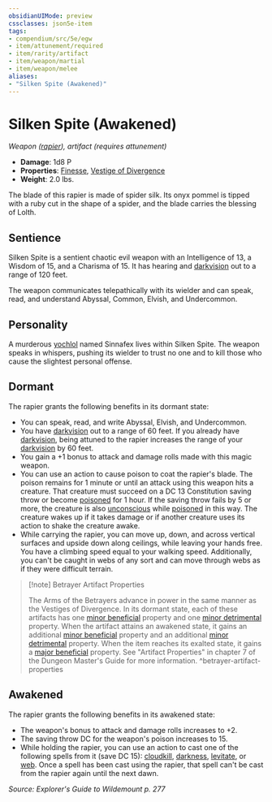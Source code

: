```yaml
---
obsidianUIMode: preview
cssclasses: json5e-item
tags:
- compendium/src/5e/egw
- item/attunement/required
- item/rarity/artifact
- item/weapon/martial
- item/weapon/melee
aliases: 
- "Silken Spite (Awakened)"
---
```

# Silken Spite (Awakened)
*Weapon ([rapier](2-Mechanics/CLI/items/rapier.md)), artifact (requires attunement)*  

- **Damage**: 1d8 P
- **Properties**: [Finesse](2-Mechanics/CLI/rules/item-properties.md#Finesse), [Vestige of Divergence](2-Mechanics/CLI/rules/item-properties.md#Vestige%20of%20Divergence)
- **Weight**: 2.0 lbs.

The blade of this rapier is made of spider silk. Its onyx pommel is tipped with a ruby cut in the shape of a spider, and the blade carries the blessing of Lolth.

## Sentience

Silken Spite is a sentient chaotic evil weapon with an Intelligence of 13, a Wisdom of 15, and a Charisma of 15. It has hearing and [darkvision](2-Mechanics/CLI/rules/senses.md#Darkvision) out to a range of 120 feet.

The weapon communicates telepathically with its wielder and can speak, read, and understand Abyssal, Common, Elvish, and Undercommon.

## Personality

A murderous [yochlol](2-Mechanics/CLI/bestiary/fiend/yochlol.md) named Sinnafex lives within Silken Spite. The weapon speaks in whispers, pushing its wielder to trust no one and to kill those who cause the slightest personal offense.

## Dormant

The rapier grants the following benefits in its dormant state:

- You can speak, read, and write Abyssal, Elvish, and Undercommon.  
- You have [darkvision](2-Mechanics/CLI/rules/senses.md#Darkvision) out to a range of 60 feet. If you already have [darkvision](2-Mechanics/CLI/rules/senses.md#Darkvision), being attuned to the rapier increases the range of your [darkvision](2-Mechanics/CLI/rules/senses.md#Darkvision) by 60 feet.  
- You gain a +1 bonus to attack and damage rolls made with this magic weapon.  
- You can use an action to cause poison to coat the rapier's blade. The poison remains for 1 minute or until an attack using this weapon hits a creature. That creature must succeed on a DC 13 Constitution saving throw or become [poisoned](2-Mechanics/CLI/rules/conditions.md#Poisoned) for 1 hour. If the saving throw fails by 5 or more, the creature is also [unconscious](2-Mechanics/CLI/rules/conditions.md#Unconscious) while [poisoned](2-Mechanics/CLI/rules/conditions.md#Poisoned) in this way. The creature wakes up if it takes damage or if another creature uses its action to shake the creature awake.  
- While carrying the rapier, you can move up, down, and across vertical surfaces and upside down along ceilings, while leaving your hands free. You have a climbing speed equal to your walking speed. Additionally, you can't be caught in webs of any sort and can move through webs as if they were difficult terrain.  

> [!note] Betrayer Artifact Properties
> 
> The Arms of the Betrayers advance in power in the same manner as the Vestiges of Divergence. In its dormant state, each of these artifacts has one [minor beneficial](2-Mechanics/CLI/tables/artifact-properties-minor-beneficial-properties.md) property and one [minor detrimental](2-Mechanics/CLI/tables/artifact-properties-minor-detrimental-properties.md) property. When the artifact attains an awakened state, it gains an additional [minor beneficial](2-Mechanics/CLI/tables/artifact-properties-minor-beneficial-properties.md) property and an additional [minor detrimental](2-Mechanics/CLI/tables/artifact-properties-minor-detrimental-properties.md) property. When the item reaches its exalted state, it gains a [major beneficial](2-Mechanics/CLI/tables/artifact-properties-major-beneficial-properties.md) property. See "Artifact Properties" in chapter 7 of the Dungeon Master's Guide for more information.
^betrayer-artifact-properties

## Awakened

The rapier grants the following benefits in its awakened state:

- The weapon's bonus to attack and damage rolls increases to +2.  
- The saving throw DC for the weapon's poison increases to 15.  
- While holding the rapier, you can use an action to cast one of the following spells from it (save DC 15): [cloudkill](2-Mechanics/CLI/spells/cloudkill.md), [darkness](2-Mechanics/CLI/spells/darkness.md), [levitate](2-Mechanics/CLI/spells/levitate.md), or [web](2-Mechanics/CLI/spells/web.md). Once a spell has been cast using the rapier, that spell can't be cast from the rapier again until the next dawn.  

*Source: Explorer's Guide to Wildemount p. 277*